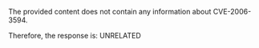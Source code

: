 The provided content does not contain any information about CVE-2006-3594.

Therefore, the response is: UNRELATED